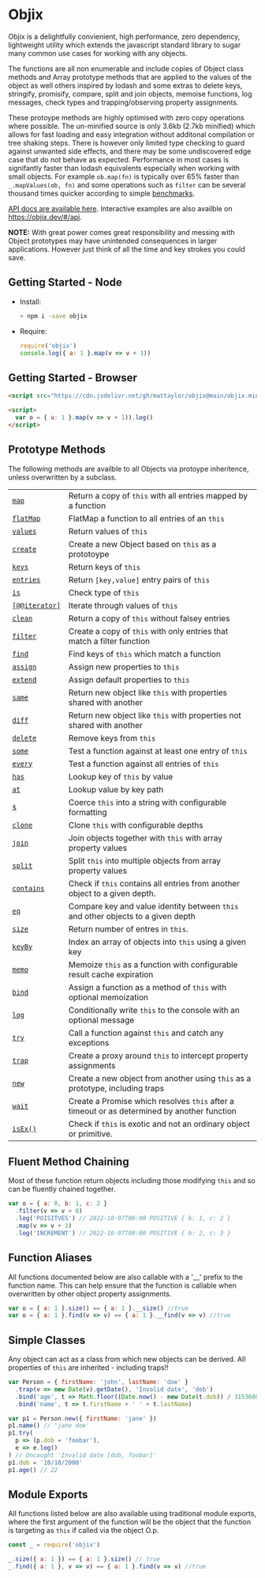 # Objix <!-- {docsify-ignore} -->

Objix is a delightfully convienient, high performance, zero dependency, lightweight utility which extends the javascript standard library to sugar many common use cases for working with any objects.

The functions are all non enumerable and include copies of Object class methods and Array prototype methods that are applied to the values of the object as well others inspired by lodash and some extras to delete keys, stringify, promisify, compare, split and join objects, memoise functions, log messages, check types and trapping/observing property assignments.

These protoype methods are highly optimised with zero copy operations where possible. The un-minified source is only 3.6kb (2.7kb minified) which allows for fast loading and easy integration without additonal compilation or tree shaking steps. There is however only limited type checking to guard against unwanted side effects, and there may be some undiscovered edge case that do not behave as expected. Performance in most cases is signifantly faster than lodash equivalents especially when working with small objects. For example `ob.map(fn)` is typically over 65% faster than `_.mapValues(ob, fn)` and some operations such as `filter` can be several thousand times quicker according to simple [benchmarks](docs/bench.md).

[API docs are available here](docs/api.md). Interactive examples are also availble on https://objix.dev/#/api.

**NOTE:** With great power comes great responsibility and messing with Object prototypes may have unintended consequences in larger applications. However just think of all the time and key strokes you could save.

## Getting Started - Node

- Install:

  ```bash
  > npm i -save objix
  ```

- Require:

  ```javascript
  require('objix')
  console.log({ a: 1 }.map(v => v + 1))
  ```

## Getting Started - Browser

```html
<script src="https://cdn.jsdelivr.net/gh/mattaylor/objix@main/objix.min.js"></script>

<script>
  var o = { a: 1 }.map(v => v + 1)).log()
</script>
```

## Prototype Methods

The following methods are availble to all Objects via protoype inheritence, unless overwritten by a subclass.

|                                        |                                                                                             |
| -------------------------------------- | ------------------------------------------------------------------------------------------- |
| [`map`](docs/api.md#map)               | Return a copy of `this` with all entries mapped by a function                               |
| [`flatMap`](docs/api.md#flatMap)       | FlatMap a function to all entries of an `this`                                              |
| [`values`](docs/api.md#values)         | Return values of `this`                                                                     |
| [`create`](docs/api.md#create)         | Create a new Object based on `this` as a prototoype                                         |
| [`keys`](docs/api.md#keys)             | Return keys of `this`                                                                       |
| [`entries`](docs/api.md#entries)       | Return `[key,value]` entry pairs of `this`                                                  |
| [`is`](docs/api.md#is)                 | Check type of `this`                                                                        |
| [`[@@iterator]`](docs/api.md#iterator) | Iterate through values of `this`                                                            |
| [`clean`](docs/api.md#clean)           | Return a copy of `this` without falsey entries                                              |
| [`filter`](docs/api.md#filter)         | Create a copy of `this` with only entries that match a filter function                      |
| [`find`](docs/api.md#find)             | Find keys of `this` which match a function                                                  |
| [`assign`](docs/api.md#assign)         | Assign new properties to `this`                                                             |
| [`extend`](docs/api.md#extend)         | Assign default properties to `this`                                                         |
| [`same`](docs/api.md#same)             | Return new object like `this` with properties shared with another                           |
| [`diff`](docs/api.md#diff)             | Return new object like `this` with properties not shared with another                       |
| [`delete`](docs/api.md#delete)         | Remove keys from `this`                                                                     |
| [`some`](docs/api.md#some)             | Test a function against at least one entry of `this`                                        |
| [`every`](docs/api.md#every)           | Test a function against all entries of `this`                                               |
| [`has`](docs/api.md#has)               | Lookup key of `this` by value                                                               |
| [`at`](docs/api.md#at)                 | Lookup value by key path                                                                    |
| [`$`](docs/api.md#fmt)                 | Coerce `this` into a string with configurable formatting                                    |
| [`clone`](docs/api.md#clone)           | Clone `this` with configurable depths                                                       |
| [`join`](docs/api.md#join)             | Join objects together with `this` with array property values                                |
| [`split`](docs/api.md#split)           | Split `this` into multiple objects from array property values                               |
| [`contains`](docs/api.md#contains)     | Check if `this` contains all entries from another object to a given depth.                  |
| [`eq`](docs/api.md#eq)                 | Compare key and value identity between `this` and other objects to a given depth            |
| [`size`](docs/api.md#size)             | Return number of entres in `this`.                                                          |
| [`keyBy`](docs/api.md#keyBy)           | Index an array of objects into `this` using a given key                                     |
| [`memo`](docs/api.md#memo)             | Memoize `this` as a function with configurable result cache expiration                      |
| [`bind`](docs/api.md#bind)             | Assign a function as a method of `this` with optional memoization                           |
| [`log`](docs/api.md#log)               | Conditionally write `this` to the console with an optional message                          |
| [`try`](docs/api.md#try)               | Call a function against `this` and catch any exceptions                                     |
| [`trap`](trap.md#trap)                 | Create a proxy around `this` to intercept property assignments                              |
| [`new`](docs/api.md#new)               | Create a new object from another using `this` as a prototype, including traps               |
| [`wait`](docs/api.md#wait)             | Create a Promise which resolves `this` after a timeout or as determined by another function |
| [`isEx()`](docs/api.md#isex)           | Check if `this` is exotic and not an ordinary object or primitive.                          |

## Fluent Method Chaining

Most of these function return objects including those modifying `this` and so can be fluently chained together.

<div data-runkit>

```javascript
var o = { a: 0, b: 1, c: 2 }
  .filter(v => v > 0)
  .log('POISITVES') // 2022-10-07T00:00 POSITIVE { b: 1, c: 2 }
  .map(v => v + 1)
  .log('INCREMENT') // 2022-10-07T00:00 POSITIVE { b: 2, c: 3 }
```

</div>

## Function Aliases

All functions documented below are also callable with a '\_\_' prefix to the function name.
This can help ensure that the function is callable when overwritten by other object property assignments.

```javascript
var o = { a: 1 }.size() == { a: 1 }.__size() //true
var o = { a: 1 }.find(v => v) == { a: 1 }.__find(v => v) //true
```

## Simple Classes

Any object can act as a class from which new objects can be derived. All properties of `this` are inherited - including traps!!

<div data-runkit>

```javascript
var Person = { firstName: 'john', lastName: 'doe' }
  .trap(v => new Date(v).getDate(), 'Invalid date', 'dob')
  .bind('age', t => Math.floor((Date.now() - new Date(t.dob)) / 31536000000))
  .bind('name', t => t.firstName + ' ' + t.lastName)

var p1 = Person.new({ firstName: 'jane' })
p1.name() // 'jane doe'
p1.try(
  p => (p.dob = 'foobar'),
  e => e.log()
) // Uncaught 'Invalid date [dob, foobar]'
p1.dob = '10/10/2000'
p1.age() // 22
```

</div>

## Module Exports

All functions listed below are also available using traditional module exports, where the first argument of the function will be the object that the function is targeting as `this` if called via the object O.p.

```javascript
const _ = require('objix')

_.size({ a: 1 }) == { a: 1 }.size() // true
_.find({ a: 1 }, v => v) == { a: 1 }.find(v => v) //true
```
